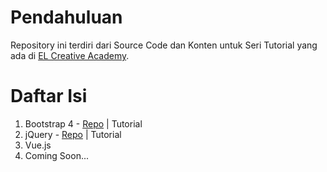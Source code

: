 # Pendahuluan
Repository ini terdiri dari Source Code dan Konten untuk Seri Tutorial yang ada di [EL Creative Academy](https://www.elcreativeacademy.com/).


# Daftar Isi
1. Bootstrap 4 - [Repo](https://github.com/elhakimyasya/Learn-EL-Creative-Academy/tree/master/Bootstrap%204) | Tutorial
2. jQuery - [Repo](https://github.com/elhakimyasya/Learn-EL-Creative-Academy/tree/master/jQuery) | Tutorial
3. Vue.js
4. Coming Soon...